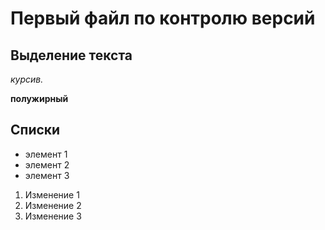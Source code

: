 # Первый файл по контролю версий

## Выделение текста

*курсив.*

**полужирный**

## Списки

* элемент 1
* элемент 2
* элемент 3

1. Изменение 1
2. Изменение 2
3. Изменение 3

